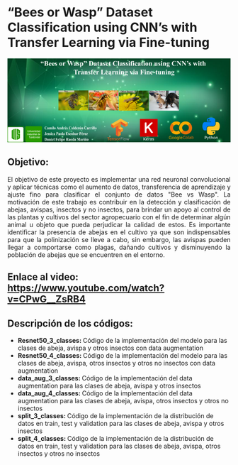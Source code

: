 # “Bees or Wasp” Dataset Classification using CNN’s with Transfer Learning via Fine-tuning

<p align="center">
  <img src="https://github.com/jessicaescobar21/beesvswasp/blob/main/banner.png" />
</p>

## Objetivo: 

<p align=" justify">
El objetivo de este proyecto es implementar una red neuronal convolucional y aplicar técnicas como el aumento de datos, transferencia de aprendizaje y ajuste fino para clasificar el conjunto de datos "Bee vs Wasp". La motivación de este trabajo es contribuir en la detección y clasificación de abejas, avispas, insectos y no insectos, para brindar un apoyo al control de las plantas y cultivos del sector agropecuario con el fin de determinar algún animal u objeto que pueda perjudicar la calidad de estos. Es importante identificar la presencia de abejas en el cultivo ya que son indispensables para que la polinización se lleve a cabo, sin embargo, las avispas pueden llegar a comportarse como plagas, dañando cultivos y disminuyendo la población de abejas que se encuentren en el entorno.</p>

## Enlace al video: https://www.youtube.com/watch?v=CPwG__ZsRB4

## Descripción de los códigos: 

<p align=" justify">
  
  <ul>
  <li> <b> Resnet50_3_classes: </b> Código de la implementación del modelo para las clases de abeja, avispa y otros insectos con data augmentation
  <li> <b> Resnet50_4_classes: </b> Código de la implementación del modelo para las clases de abeja, avispa, otros insectos y otros no insectos con data augmentation
  <li> <b> data_aug_3_classes: </b> Código de la implementación del data augmentation para las clases de abeja, avispa y otros insectos
  <li> <b> data_aug_4_classes: </b> Código de la implementación del data augmentation para las clases de abeja, avispa, otros insectos y otros no insectos
  <li> <b> split_3_classes: </b> Código de la implementación de la distribución de datos en train, test y validation para las clases de abeja, avispa y otros insectos
  <li> <b> split_4_classes: </b> Código de la implementación de la distribución de datos en train, test y validation para las clases de abeja, avispa, otros insectos y otros no insectos
  </ul> 
  
</p>
